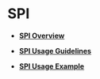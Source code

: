 # SPI<a name="EN-US_TOPIC_0000001157319421"></a>

-   **[SPI Overview](spioverview.md)**  

-   **[SPI Usage Guidelines](spiusage-guidelines.md)**  

-   **[SPI Usage Example](spiusage-example.md)**  


